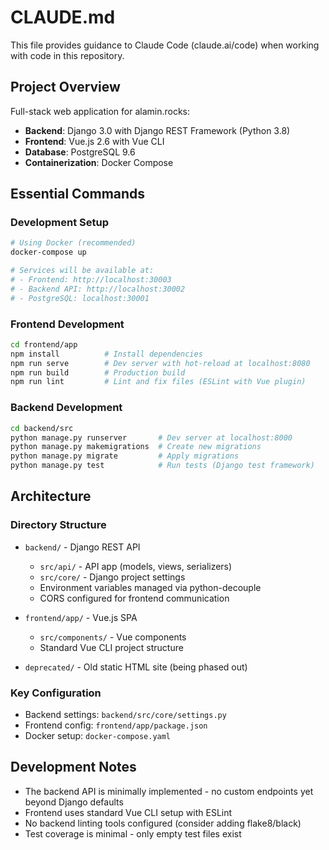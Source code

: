 # CLAUDE.md

This file provides guidance to Claude Code (claude.ai/code) when working with code in this repository.

## Project Overview

Full-stack web application for alamin.rocks:
- **Backend**: Django 3.0 with Django REST Framework (Python 3.8)
- **Frontend**: Vue.js 2.6 with Vue CLI
- **Database**: PostgreSQL 9.6
- **Containerization**: Docker Compose

## Essential Commands

### Development Setup
```bash
# Using Docker (recommended)
docker-compose up

# Services will be available at:
# - Frontend: http://localhost:30003
# - Backend API: http://localhost:30002
# - PostgreSQL: localhost:30001
```

### Frontend Development
```bash
cd frontend/app
npm install          # Install dependencies
npm run serve        # Dev server with hot-reload at localhost:8080
npm run build        # Production build
npm run lint         # Lint and fix files (ESLint with Vue plugin)
```

### Backend Development
```bash
cd backend/src
python manage.py runserver       # Dev server at localhost:8000
python manage.py makemigrations  # Create new migrations
python manage.py migrate         # Apply migrations
python manage.py test            # Run tests (Django test framework)
```

## Architecture

### Directory Structure
- `backend/` - Django REST API
  - `src/api/` - API app (models, views, serializers)
  - `src/core/` - Django project settings
  - Environment variables managed via python-decouple
  - CORS configured for frontend communication
  
- `frontend/app/` - Vue.js SPA
  - `src/components/` - Vue components
  - Standard Vue CLI project structure
  
- `deprecated/` - Old static HTML site (being phased out)

### Key Configuration
- Backend settings: `backend/src/core/settings.py`
- Frontend config: `frontend/app/package.json`
- Docker setup: `docker-compose.yaml`

## Development Notes
- The backend API is minimally implemented - no custom endpoints yet beyond Django defaults
- Frontend uses standard Vue CLI setup with ESLint
- No backend linting tools configured (consider adding flake8/black)
- Test coverage is minimal - only empty test files exist